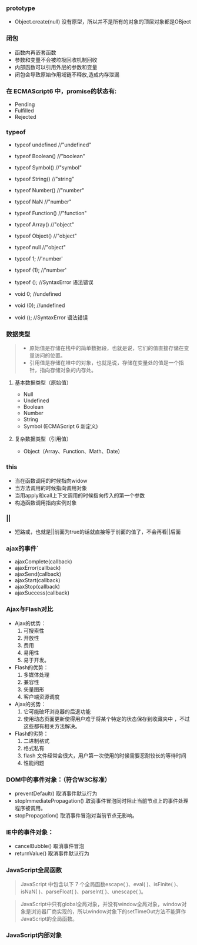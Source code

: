 ### prototype
- Object.create(null) 没有原型，所以并不是所有的对象的顶层对象都是OBject

### 闭包
- 函数内再嵌套函数
- 参数和变量不会被垃圾回收机制回收
- 内部函数可以引用外层的参数和变量
- 闭包会导致原始作用域链不释放,造成内存泄漏

### 在 ECMAScript6 中，promise的状态有:
- Pending
- Fulfilled
- Rejected


### typeof
- typeof undefined  //"undefined"
- typeof Boolean()  //"boolean"
- typeof Symbol()  //"symbol"
- typeof String()  //"string"

- typeof Number()  //"number"
- typeof NaN  //"number"

- typeof Function()  //"function"

- typeof Array()  //"object"
- typeof Object()  //"object"
- typeof null  //"object"

- typeof  1; //'number'
- typeof (1); //'number'
- typeof (); //SyntaxError 语法错误

- void  0; //undefined
- void (0); //undefined
- void (); //SyntaxError 语法错误


### 数据类型
> - 原始值是存储在栈中的简单数据段，也就是说，它们的值直接存储在变量访问的位置。
> - 引用值是存储在堆中的对象，也就是说，存储在变量处的值是一个指针，指向存储对象的内存处。
1. 基本数据类型（原始值）
    - Null
    - Undefined
    - Boolean
    - Number
    - String
    - Symbol (ECMAScript 6 新定义)

2. 复杂数据类型（引用值）
    - Object（Array、Function、Math、Date）



### this
- 当在函数调用的时候指向widow
- 当方法调用的时候指向调用对象
- 当用apply和call上下文调用的时候指向传入的第一个参数
- 构造函数调用指向实例对象

### ||
 - 短路或，也就是||前面为true的话就直接等于前面的值了，不会再看||后面
 
### ajax的事件`
 - ajaxComplete(callback) 
 - ajaxError(callback) 
 - ajaxSend(callback) 
 - ajaxStart(callback) 
 - ajaxStop(callback) 
 - ajaxSuccess(callback)
 
### Ajax与Flash对比
 - Ajax的优势：
    1. 可搜索性 
    2. 开放性 
    3. 费用 
    4. 易用性 
    5. 易于开发。
 - Flash的优势：
    1. 多媒体处理 
    2. 兼容性 
    3. 矢量图形 
    4. 客户端资源调度
 - Ajax的劣势：
    1. 它可能破坏浏览器的后退功能   
    2. 使用动态页面更新使得用户难于将某个特定的状态保存到收藏夹中 ，不过这些都有相关方法解决。
 - Flash的劣势：
    1. 二进制格式 
    2. 格式私有 
    3. flash 文件经常会很大，用户第一次使用的时候需要忍耐较长的等待时间  
    4. 性能问题

### DOM中的事件对象：（符合W3C标准）
- preventDefault() 取消事件默认行为
- stopImmediatePropagation() 取消事件冒泡同时阻止当前节点上的事件处理程序被调用。
- stopPropagation() 取消事件冒泡对当前节点无影响。
### IE中的事件对象：
- cancelBubble() 取消事件冒泡
- returnValue() 取消事件默认行为

### JavaScript全局函数
> JavaScript 中包含以下 7 个全局函数escape( )、eval( )、isFinite( )、isNaN( )、parseFloat( )、parseInt( )、unescape( )。

>JavaScript中只有global全局对象，并没有window全局对象，window对象是浏览器厂商实现的，所以window对象下的setTimeOut方法不能算作JavaScript的全局函数。

### JavaScript内部对象


